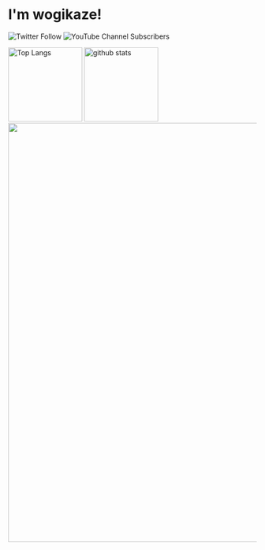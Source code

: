 # I'm wogikaze!

<p>
  <img alt="Twitter Follow" src="https://img.shields.io/twitter/follow/wogikaze?style=social" />
  <img alt="YouTube Channel Subscribers" src="https://img.shields.io/youtube/channel/subscribers/UCqakJr-BWgsO6bUrG2nKCZw?style=social" />
</p>

<div style="positoin:grid">
  <img alt="Top Langs" height="150px" src="https://github-readme-stats.vercel.app/api/top-langs/?username=wogikaze&layout=compact&show_icons=true" />
  <img alt="github stats" height="150px" src="https://github-readme-stats.vercel.app/api?username=wogikaze&show_icons=ture" />
    <div>
        <img width="850px" src="http://github-profile-summary-cards.vercel.app/api/cards/profile-details?username=wogikaze&theme=github">
    </div>
</div>
